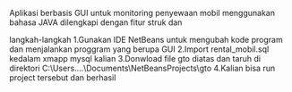 Aplikasi berbasis GUI untuk monitoring penyewaan mobil menggunakan bahasa JAVA dilengkapi dengan fitur struk dan

langkah-langkah
1.Gunakan IDE NetBeans untuk mengubah kode program dan menjalankan proggram yang berupa GUI
2.Import rental_mobil.sql kedalam xmapp mysql kalian
3.Donwload file gto diatas dan taruh di direktori  C:\Users\....\Documents\NetBeansProjects\gto
4.Kalian bisa run project tersebut dan berhasil
